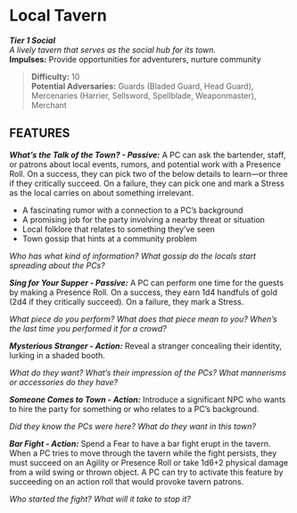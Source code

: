 # Local Tavern

***Tier 1 Social***  
*A lively tavern that serves as the social hub for its town.*  
**Impulses:** Provide opportunities for adventurers, nurture community

> **Difficulty:** 10  
> **Potential Adversaries:** Guards (Bladed Guard, Head Guard), Mercenaries (Harrier, Sellsword, Spellblade, Weaponmaster), Merchant

## FEATURES

***What’s the Talk of the Town? - Passive:*** A PC can ask the bartender, staff, or patrons about local events, rumors, and potential work with a Presence Roll. On a success, they can pick two of the below details to learn—or three if they critically succeed. On a failure, they can pick one and mark a Stress as the local carries on about something irrelevant.

  - A fascinating rumor with a connection to a PC’s background
  - A promising job for the party involving a nearby threat or situation
  - Local folklore that relates to something they’ve seen
  - Town gossip that hints at a community problem

  *Who has what kind of information? What gossip do the locals start spreading about the PCs?*

***Sing for Your Supper - Passive:*** A PC can perform one time for the guests by making a Presence Roll. On a success, they earn 1d4 handfuls of gold (2d4 if they critically succeed). On a failure, they mark a Stress.

  *What piece do you perform? What does that piece mean to you? When’s the last time you performed it for a crowd?*

***Mysterious Stranger - Action:*** Reveal a stranger concealing their identity, lurking in a shaded booth.

  *What do they want? What’s their impression of the PCs? What mannerisms or accessories do they have?*

***Someone Comes to Town - Action:*** Introduce a significant NPC who wants to hire the party for something or who relates to a PC’s background.

  *Did they know the PCs were here? What do they want in this town?*

***Bar Fight - Action:*** Spend a Fear to have a bar fight erupt in the tavern. When a PC tries to move through the tavern while the fight persists, they must succeed on an Agility or Presence Roll or take 1d6+2 physical damage from a wild swing or thrown object. A PC can try to activate this feature by succeeding on an action roll that would provoke tavern patrons.

  *Who started the fight? What will it take to stop it?*
